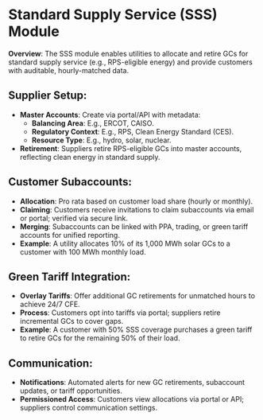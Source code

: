 # Standard Supply Service (SSS) Module

**Overview**: The SSS module enables utilities to allocate and retire GCs for standard supply service (e.g., RPS-eligible energy) and provide customers with auditable, hourly-matched data.

## **Supplier Setup**:

* **Master Accounts**: Create via portal/API with metadata:
  * **Balancing Area**: E.g., ERCOT, CAISO.
  * **Regulatory Context**: E.g., RPS, Clean Energy Standard (CES).
  * **Resource Type**: E.g., hydro, solar, nuclear.
* **Retirement**: Suppliers retire RPS-eligible GCs into master accounts, reflecting clean energy in standard supply.

## **Customer Subaccounts**:

* **Allocation**: Pro rata based on customer load share (hourly or monthly).
* **Claiming**: Customers receive invitations to claim subaccounts via email or portal; verified via secure link.
* **Merging**: Subaccounts can be linked with PPA, trading, or green tariff accounts for unified reporting.
* **Example**: A utility allocates 10% of its 1,000 MWh solar GCs to a customer with 100 MWh monthly load.

## **Green Tariff Integration**:

* **Overlay Tariffs**: Offer additional GC retirements for unmatched hours to achieve 24/7 CFE.
* **Process**: Customers opt into tariffs via portal; suppliers retire incremental GCs to cover gaps.
* **Example**: A customer with 50% SSS coverage purchases a green tariff to retire GCs for the remaining 50% of their load.

## **Communication**:

* **Notifications**: Automated alerts for new GC retirements, subaccount updates, or tariff opportunities.
* **Permissioned Access**: Customers view allocations via portal or API; suppliers control communication settings.

